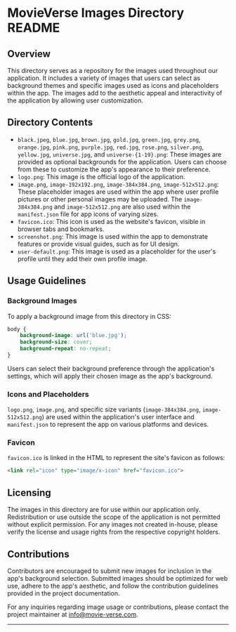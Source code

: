 # MovieVerse Images Directory README

## Overview

This directory serves as a repository for the images used throughout our application. It includes a variety of images that users can select as background themes and specific images used as icons and placeholders within the app. The images add to the aesthetic appeal and interactivity of the application by allowing user customization.

## Directory Contents

- `black.jpeg`, `blue.jpg`, `brown.jpg`, `gold.jpg`, `green.jpg`, `grey.png`, `orange.jpg`, `pink.png`, `purple.jpg`, `red.jpg`, `rose.png`, `silver.png`, `yellow.jpg`, `universe.jpg`, and `universe-{1-19}.png`: These images are provided as optional backgrounds for the application. Users can choose from these to customize the app's appearance to their preference.
- `logo.png`: This image is the official logo of the application.
- `image.png`, `image-192x192.png`, `image-384x384.png`, `image-512x512.png`: These placeholder images are used within the app where user profile pictures or other personal images may be uploaded. The `image-384x384.png` and `image-512x512.png` are also used within the `manifest.json` file for app icons of varying sizes.
- `favicon.ico`: This icon is used as the website's favicon, visible in browser tabs and bookmarks.
- `screenshot.png`: This image is used within the app to demonstrate features or provide visual guides, such as for UI design.
- `user-default.png`: This image is used as a placeholder for the user's profile until they add their own profile image.

## Usage Guidelines

### Background Images

To apply a background image from this directory in CSS:

```css
body {
    background-image: url('blue.jpg');
    background-size: cover;
    background-repeat: no-repeat;
}
```

Users can select their background preference through the application's settings, which will apply their chosen image as the app's background.

### Icons and Placeholders

`logo.png`, `image.png`, and specific size variants (`image-384x384.png`, `image-512x512.png`) are used within the application's user interface and `manifest.json` to represent the app on various platforms and devices.

### Favicon

`favicon.ico` is linked in the HTML to represent the site's favicon as follows:

```html
<link rel="icon" type="image/x-icon" href="favicon.ico">
```

## Licensing

The images in this directory are for use within our application only. Redistribution or use outside the scope of the application is not permitted without explicit permission. For any images not created in-house, please verify the license and usage rights from the respective copyright holders.

## Contributions

Contributors are encouraged to submit new images for inclusion in the app's background selection. Submitted images should be optimized for web use, adhere to the app's aesthetic, and follow the contribution guidelines provided in the project documentation.

For any inquiries regarding image usage or contributions, please contact the project maintainer at [info@movie-verse.com](mailto:info@movie-verse.com).

---
